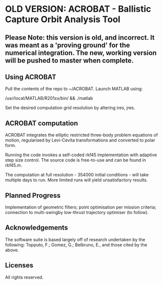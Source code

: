 # OLD VERSION: ACROBAT - Ballistic Capture Orbit Analysis Tool

## Please Note: this version is old, and incorrect. It was meant as a 'proving ground' for the numerical integration. The new, working version will be pushed to master when complete.

## Using ACROBAT

Pull the contents of the repo to ~/ACROBAT. Launch MATLAB using:

/usr/local/MATLAB/R201xx/bin/ && ./matlab

Set the desired computation grid resolution by altering ires, jres.

## ACROBAT computation

ACROBAT integrates the elliptic restricted three-body problem equations of motion, regularised by Levi-Cevita transformations and converted to polar form. 

Running the code invokes a self-coded rkf45 implementation with adaptive step size control. The source code is free-to-use and can be found in rkf45.m.

The computation at full resolution - 354000 initial conditions - will take multiple days to run. More limited runs will yield unsatisfactory results.

## Planned Progress

Implementation of geometric filters; point optimisation per mission criteria; connection to multi-swingby low-thrust trajectory optimiser (to follow).

## Acknowledgements

The software suite is based largely off of research undertaken by the following: Topputo, F.; Gomez, G.; Belbruno, E., and those cited by the above.

## Licenses

All rights reserved. 
